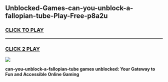 
## Unblocked-Games-can-you-unblock-a-fallopian-tube-Play-Free-p8a2u
<h3>
<a href="https://premium76.site?title=can-you-unblock-a-fallopian-tube&ref=18A1">CLICK TO PLAY</a></h3>
<hr>

<h3>
<a href="https://premium76.site?title=can-you-unblock-a-fallopian-tube&ref=18A1">CLICK 2 PLAY</a>
  
</h3>

<a href="https://premium76.site?title=can-you-unblock-a-fallopian-tube&ref=18A1"><img src="https://clearcache.store/games.png"></a>


**can-you-unblock-a-fallopian-tube games unblocked: Your Gateway to Fun and Accessible Online Gaming**
